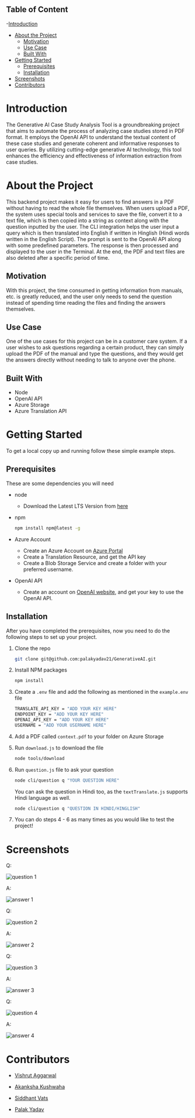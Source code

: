 ## Table of Content

-[Introduction](#introduction)
- [About the Project](#about-the-project)
    - [Motivation](#motivation)
    - [Use Case](#use-case)
    - [Built With](#built-with)
- [Getting Started](#getting-started)
    - [Prerequisites](#prerequisites)
    - [Installation](#installation)
- [Screenshots](#screenshots)
- [Contributors](#contributors)

# Introduction

The Generative AI Case Study Analysis Tool is a groundbreaking project that aims to automate the process of analyzing case studies stored in PDF format. It employs the OpenAI API to understand the textual content of these case studies and generate coherent and informative responses to user queries. By utilizing cutting-edge generative AI technology, this tool enhances the efficiency and effectiveness of information extraction from case studies.

# About the Project 

This backend project makes it easy for users to find answers in a PDF without having to read the whole file themselves. When users upload a PDF, the system uses special tools and services to save the file, convert it to a text file, which is then copied into a string as context along with the question inputted by the user. The CLI integration helps the user input a query which is then translated into English if written in Hinglish (Hindi words written in the English Script). The prompt is sent to the OpenAI API along with some predefined parameters. The response is then processed and displayed to the user in the Terminal. At the end, the PDF and text files are also deleted after a specific period of time.


## Motivation

With this project, the time consumed in getting information from manuals, etc. is greatly reduced, and the user only needs to send the question instead of spending time reading the files and finding the answers themselves. 


## Use Case

One of the use cases for this project can be in a customer care system. If a user wishes to ask questions regarding a certain product, they can simply upload the PDF of the manual and type the questions, and they would get the answers directly without needing to talk to anyone over the phone.


## Built With

- Node
- OpenAI API
- Azure Storage
- Azure Translation API


# Getting Started

To get a local copy up and running follow these simple example steps.

## Prerequisites

These are some dependencies you will need
* node
    - Download the Latest LTS Version from [here](https://nodejs.org/en/download)

* npm

  ```sh
  npm install npm@latest -g
  ```

* Azure Account
    - Create an Azure Account on [Azure Portal](https://portal.azure.com/) 
    - Create a Translation Resource, and get the API key
    - Create a Blob Storage Service and create a folder with your preferred username.

* OpenAI API 
    - Create an account on [OpenAI website](https://openai.com/), and get your key to use the OpenAI API.

## Installation

After you have completed the prerequisites, now you need to do the following steps to set up your project.

1. Clone the repo

   ```sh
   git clone git@github.com:palakyadav21/GenerativeAI.git
   ````

2. Install NPM packages

   ```sh
   npm install
   ```

3. Create a `.env` file and add the following as mentioned in the `example.env` file

    ```sh
    TRANSLATE_API_KEY = "ADD YOUR KEY HERE"
    ENDPOINT_KEY = "ADD YOUR KEY HERE"
    OPENAI_API_KEY = "ADD YOUR KEY HERE"
    USERNAME = "ADD YOUR USERNAME HERE"
    ```

4. Add a PDF called `context.pdf` to your folder on Azure Storage

5. Run `download.js` to download the file

    ```sh
    node tools/download
    ```

6. Run `question.js` file to ask your question

    ```sh
    node cli/question q "YOUR QUESTION HERE"
    ```

    You can ask the question in Hindi too, as the `textTranslate.js` supports Hindi language as well.

    ```sh
    node cli/question q "QUESTION IN HINDI/HINGLISH"
    ```

7. You can do steps 4 - 6 as many times as you would like to test the project!

# Screenshots

Q:

![question 1](./images/q1.png)

A:

![answer 1](./images/a1.png)


Q:

![question 2](./images/q2.png)

A:

![answer 2](./images/a2.png)


Q:

![question 3](./images/q3.png)

A:

![answer 3](./images/a3.png)


Q:

![question 4](./images/q4.png)

A:

![answer 4](./images/a4.png)




# Contributors

- [Vishrut Aggarwal](https://github.com/VishrutAggarwal/)

- [Akanksha Kushwaha](https://github.com/aku1310/)

- [Siddhant Vats](https://github.com/siddhantvats05/)

- [Palak Yadav](https://github.com/palakyadav21/)

